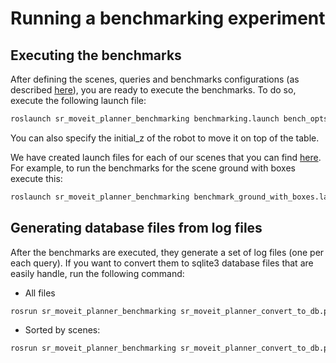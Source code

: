 # Running a benchmarking experiment

## Executing the benchmarks

After defining the scenes, queries and benchmarks configurations (as described [here]()), you 
are ready to execute the benchmarks. To do so, execute the following launch file:

```bash
roslaunch sr_moveit_planner_benchmarking benchmarking.launch bench_opts:=<path_to_benchmark_config_file>
```
You can also specify the initial_z of the robot to move it on top of the table.

We have created launch files for each of our scenes that you can find [here](https://github.com/shadow-robot/sr_benchmarking/tree/kinetic-devel/sr_moveit_planner_benchmarking/experiments/launch).
For example, to run the benchmarks for the scene ground with boxes execute this:
```bash
roslaunch sr_moveit_planner_benchmarking benchmark_ground_with_boxes.launch
```

## Generating database files from log files

After the benchmarks are executed, they generate a set of log files (one per each query). If you want to convert them to 
sqlite3 database files that are easily handle, run the following command:

* All files
```bash
rosrun sr_moveit_planner_benchmarking sr_moveit_planner_convert_to_db.py -a results/log_files/
```

* Sorted by scenes:
```bash
rosrun sr_moveit_planner_benchmarking sr_moveit_planner_convert_to_db.py -a results/log_files/ --sort
```

